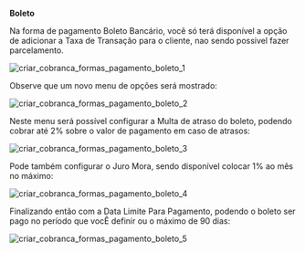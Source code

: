 **Boleto**

Na forma de pagamento Boleto Bancário, você só terá disponível a opção de adicionar a Taxa de Transação para o cliente, nao sendo possivel fazer parcelamento.

![criar_cobranca_formas_pagamento_boleto_1](../assets/prints/criar_cobranca_formas_pagamento_boleto_1.gif)

Observe que um novo menu de opções será mostrado:

![criar_cobranca_formas_pagamento_boleto_2](../assets/prints/criar_cobranca_formas_pagamento_boleto_2.png)

Neste menu será possível configurar a Multa de atraso do boleto, podendo cobrar até 2% sobre o valor de pagamento em caso de atrasos:

![criar_cobranca_formas_pagamento_boleto_3](../assets/prints/criar_cobranca_formas_pagamento_boleto_3.png)

Pode também configurar o Juro Mora, sendo disponível colocar 1% ao mês no máximo:

![criar_cobranca_formas_pagamento_boleto_4](../assets/prints/criar_cobranca_formas_pagamento_boleto_4.png)

Finalizando então com a Data Limite Para Pagamento, podendo o boleto ser pago no período que vocÊ definir ou o máximo de 90 dias:

![criar_cobranca_formas_pagamento_boleto_5](../assets/prints/criar_cobranca_formas_pagamento_boleto_5.png)
